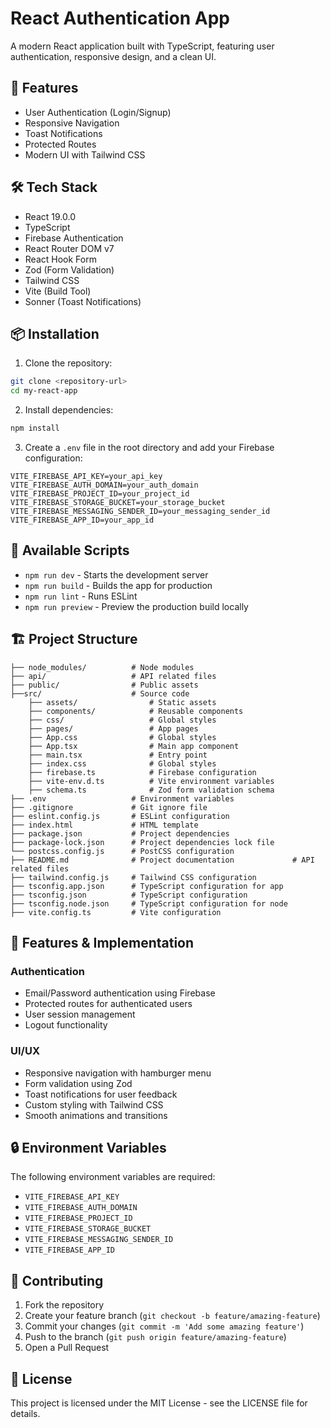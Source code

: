 # React Authentication App

A modern React application built with TypeScript, featuring user authentication, responsive design, and a clean UI.

## 🚀 Features

- User Authentication (Login/Signup)
- Responsive Navigation
- Toast Notifications
- Protected Routes
- Modern UI with Tailwind CSS

## 🛠️ Tech Stack

- React 19.0.0
- TypeScript
- Firebase Authentication
- React Router DOM v7
- React Hook Form
- Zod (Form Validation)
- Tailwind CSS
- Vite (Build Tool)
- Sonner (Toast Notifications)

## 📦 Installation

1. Clone the repository:

```bash
git clone <repository-url>
cd my-react-app
```

2. Install dependencies:

```bash
npm install
```

3. Create a `.env` file in the root directory and add your Firebase configuration:

```env
VITE_FIREBASE_API_KEY=your_api_key
VITE_FIREBASE_AUTH_DOMAIN=your_auth_domain
VITE_FIREBASE_PROJECT_ID=your_project_id
VITE_FIREBASE_STORAGE_BUCKET=your_storage_bucket
VITE_FIREBASE_MESSAGING_SENDER_ID=your_messaging_sender_id
VITE_FIREBASE_APP_ID=your_app_id
```

## 🚀 Available Scripts

- `npm run dev` - Starts the development server
- `npm run build` - Builds the app for production
- `npm run lint` - Runs ESLint
- `npm run preview` - Preview the production build locally

## 🏗️ Project Structure

```
├── node_modules/          # Node modules
├── api/                   # API related files
├── public/                # Public assets
├──src/                    # Source code
    ├── assets/                # Static assets
    ├── components/            # Reusable components
    ├── css/                   # Global styles
    ├── pages/                 # App pages
    ├── App.css                # Global styles
    ├── App.tsx                # Main app component
    ├── main.tsx               # Entry point
    ├── index.css              # Global styles
    ├── firebase.ts            # Firebase configuration
    ├── vite-env.d.ts          # Vite environment variables
    ├── schema.ts              # Zod form validation schema
├── .env                   # Environment variables
├── .gitignore             # Git ignore file
├── eslint.config.js       # ESLint configuration
├── index.html             # HTML template
├── package.json           # Project dependencies
├── package-lock.json      # Project dependencies lock file
└── postcss.config.js      # PostCSS configuration
├── README.md              # Project documentation             # API related files
├── tailwind.config.js     # Tailwind CSS configuration
├── tsconfig.app.json      # TypeScript configuration for app
├── tsconfig.json          # TypeScript configuration
├── tsconfig.node.json     # TypeScript configuration for node
├── vite.config.ts         # Vite configuration
```

## 🎨 Features & Implementation

### Authentication

- Email/Password authentication using Firebase
- Protected routes for authenticated users
- User session management
- Logout functionality

### UI/UX

- Responsive navigation with hamburger menu
- Form validation using Zod
- Toast notifications for user feedback
- Custom styling with Tailwind CSS
- Smooth animations and transitions

## 🔒 Environment Variables

The following environment variables are required:

- `VITE_FIREBASE_API_KEY`
- `VITE_FIREBASE_AUTH_DOMAIN`
- `VITE_FIREBASE_PROJECT_ID`
- `VITE_FIREBASE_STORAGE_BUCKET`
- `VITE_FIREBASE_MESSAGING_SENDER_ID`
- `VITE_FIREBASE_APP_ID`

## 🤝 Contributing

1. Fork the repository
2. Create your feature branch (`git checkout -b feature/amazing-feature`)
3. Commit your changes (`git commit -m 'Add some amazing feature'`)
4. Push to the branch (`git push origin feature/amazing-feature`)
5. Open a Pull Request

## 📝 License

This project is licensed under the MIT License - see the LICENSE file for details.
